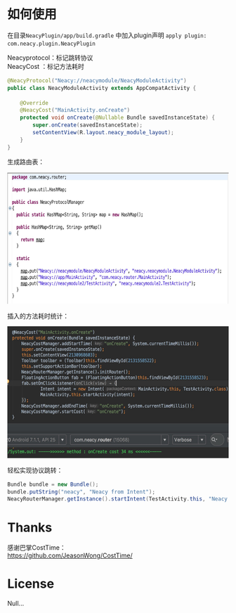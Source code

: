 
# 如何使用


在目录`NeacyPlugin/app/build.gradle`  中加入plugin声明 `apply plugin: com.neacy.plugin.NeacyPlugin`




Neacyprotocol：标记跳转协议  
NeacyCost    ：标记方法耗时

```java
@NeacyProtocol("Neacy://neacymodule/NeacyModuleActivity")
public class NeacyModuleActivity extends AppCompatActivity {
  
    @Override  
    @NeacyCost("MainActivity.onCreate")  
    protected void onCreate(@Nullable Bundle savedInstanceState) {
        super.onCreate(savedInstanceState);
        setContentView(R.layout.neacy_module_layout);  
    }  
}
```



生成路由表：  

<img src="./images/gradle_transform.png" width="600" height="300">  

插入的方法耗时统计：  

<img src="./images/gradle_cost.png" width="600" height="300">


轻松实现协议跳转：
```java
Bundle bundle = new Bundle();
bundle.putString("neacy", "Neacy from Intent");
NeacyRouterManager.getInstance().startIntent(TestActivity.this, "Neacy://neacymodule/NeacyModuleActivity", bundle);
```

# Thanks

感谢巴掌CostTime：  
<https://github.com/JeasonWong/CostTime/>


# License
Null...